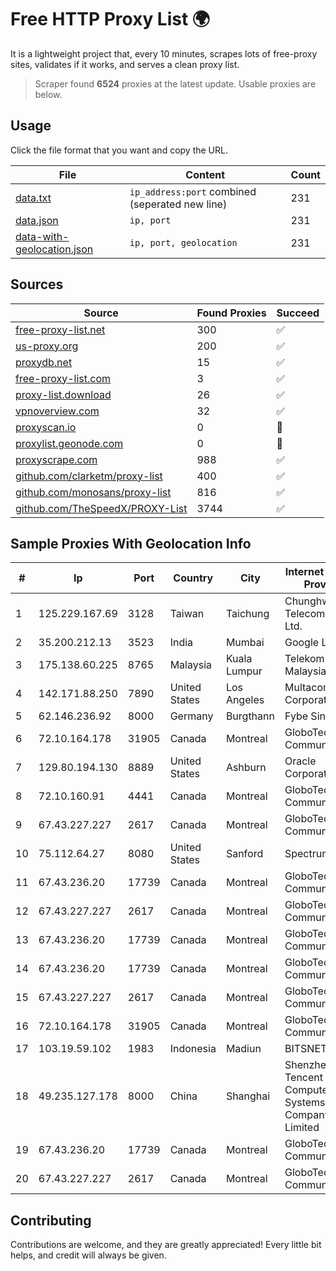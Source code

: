 
# Free HTTP Proxy List 🌍

It is a lightweight project that, every 10 minutes, scrapes lots of free-proxy sites, validates if it works, and serves a clean proxy list.


> Scraper found **6524** proxies at the latest update. Usable proxies are below.

## Usage

Click the file format that you want and copy the URL.


|File|Content|Count|
|----|-------|-----|
|[data.txt](https://raw.githubusercontent.com/themiralay/Proxy-List-World/master/data.txt)|`ip_address:port` combined (seperated new line)|231|
|[data.json](https://raw.githubusercontent.com/themiralay/Proxy-List-World/master/data.json)|`ip, port`|231|
|[data-with-geolocation.json](https://raw.githubusercontent.com/themiralay/Proxy-List-World/master/data-with-geolocation.json)|`ip, port, geolocation`|231|

## Sources

|Source|Found Proxies|Succeed|
|------|-------------|-------|
|[free-proxy-list.net](https://free-proxy-list.net)|300|✅|
|[us-proxy.org](https://www.us-proxy.org)|200|✅|
|[proxydb.net](http://proxydb.net)|15|✅|
|[free-proxy-list.com](https://free-proxy-list.com/?page=&port=&type%5B%5D=http&type%5B%5D=https&up_time=0&search=Search)|3|✅|
|[proxy-list.download](https://www.proxy-list.download/HTTP)|26|✅|
|[vpnoverview.com](https://vpnoverview.com/privacy/anonymous-browsing/free-proxy-servers)|32|✅|
|[proxyscan.io](https://www.proxyscan.io)|0|🚫|
|[proxylist.geonode.com](https://proxylist.geonode.com/api/proxy-list?limit=300&page=1&sort_by=lastChecked&sort_type=desc&protocols=http,https)|0|🚫|
|[proxyscrape.com](https://api.proxyscrape.com/v2/?request=displayproxies&protocol=http&timeout=10000&country=all&ssl=all&anonymity=all)|988|✅|
|[github.com/clarketm/proxy-list](https://raw.githubusercontent.com/clarketm/proxy-list/master/proxy-list-raw.txt)|400|✅|
|[github.com/monosans/proxy-list](https://raw.githubusercontent.com/monosans/proxy-list/main/proxies/http.txt)|816|✅|
|[github.com/TheSpeedX/PROXY-List](https://raw.githubusercontent.com/TheSpeedX/PROXY-List/master/http.txt)|3744|✅|


## Sample Proxies With Geolocation Info

|#|Ip|Port|Country|City|Internet Service Provider|
|-|--|----|-------|----|-------------------------|
|1|125.229.167.69|3128|Taiwan|Taichung|Chunghwa Telecom Co., Ltd.|
|2|35.200.212.13|3523|India|Mumbai|Google LLC|
|3|175.138.60.225|8765|Malaysia|Kuala Lumpur|Telekom Malaysia Berhad|
|4|142.171.88.250|7890|United States|Los Angeles|Multacom Corporation|
|5|62.146.236.92|8000|Germany|Burgthann|Fybe Singapore|
|6|72.10.164.178|31905|Canada|Montreal|GloboTech Communications|
|7|129.80.194.130|8889|United States|Ashburn|Oracle Corporation|
|8|72.10.160.91|4441|Canada|Montreal|GloboTech Communications|
|9|67.43.227.227|2617|Canada|Montreal|GloboTech Communications|
|10|75.112.64.27|8080|United States|Sanford|Spectrum|
|11|67.43.236.20|17739|Canada|Montreal|GloboTech Communications|
|12|67.43.227.227|2617|Canada|Montreal|GloboTech Communications|
|13|67.43.236.20|17739|Canada|Montreal|GloboTech Communications|
|14|67.43.236.20|17739|Canada|Montreal|GloboTech Communications|
|15|67.43.227.227|2617|Canada|Montreal|GloboTech Communications|
|16|72.10.164.178|31905|Canada|Montreal|GloboTech Communications|
|17|103.19.59.102|1983|Indonesia|Madiun|BITSNET|
|18|49.235.127.178|8000|China|Shanghai|Shenzhen Tencent Computer Systems Company Limited|
|19|67.43.236.20|17739|Canada|Montreal|GloboTech Communications|
|20|67.43.227.227|2617|Canada|Montreal|GloboTech Communications|



## Contributing

Contributions are welcome, and they are greatly appreciated! Every
little bit helps, and credit will always be given.

